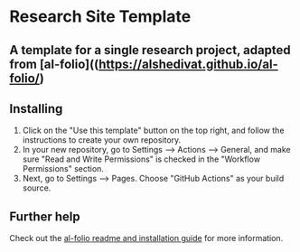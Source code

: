 # Research Site Template
## A template for a single research project, adapted from [al-folio]((https://alshedivat.github.io/al-folio/)

## Installing

1. Click on the "Use this template" button on the top right, and follow the instructions to create your own repository.
2. In your new repository, go to Settings --> Actions --> General, and make sure "Read and Write Permissions" is checked in the "Workflow Permissions" section.
3. Next, go to Settings --> Pages. Choose "GitHub Actions" as your build source.

## Further help

Check out the [al-folio readme and installation guide](https://github.com/alshedivat/al-folio) for more information.
